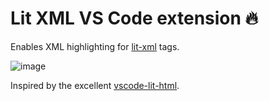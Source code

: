 # Lit XML VS Code extension 🔥

Enables XML highlighting for [lit-xml](../lit-xml/readme.md) tags.

![image](https://user-images.githubusercontent.com/10114577/81476810-2a9aa300-9214-11ea-900b-3259da34709f.png)

Inspired by the excellent [vscode-lit-html](https://github.com/mjbvz/vscode-lit-html/).
